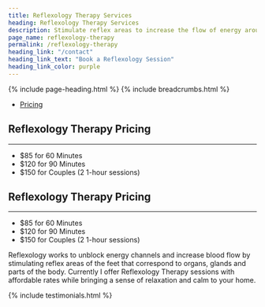 ```yaml
---
title: Reflexology Therapy Services
heading: Reflexology Therapy Services
description: Stimulate reflex areas to increase the flow of energy around your body.
page_name: reflexology-therapy
permalink: /reflexology-therapy
heading_link: "/contact"
heading_link_text: "Book a Reflexology Session"
heading_link_color: purple
---
```


{% include page-heading.html %}
{% include breadcrumbs.html %}

<!--=== Profile ===-->
<div class="container content profile">
  <div class="row">
    <!--Left Sidebar-->
    <div class="col-md-3">
      <ul class="list-group sidebar-nav-v1" id="sidebar-nav-1">
        <li class="list-group-item">
          <a class="collapse-link" data-toggle="collapse" href="#collapseOne" aria-expanded="false" aria-controls="collapseOne">Pricing</a>
        </li>
      </ul>
    </div>
    <!--End Left Sidebar-->
    <!-- Profile Content -->
    <div class="col-md-9">
      <div class="profile-body">
        <div class="profile-bio">
          <div class="row">
            <div class="col-md-12">   
              <div class="collapse in" id="collapseZero">
                <h2>Reflexology Therapy Pricing</h2>
                <hr>
                <ul>
                  <li>$85 for 60 Minutes</li>
                  <li>$120 for 90 Minutes</li>
                  <li>$150 for Couples (2 1-hour sessions)</li>
                </ul>
              </div>
              <div class="collapse" id="collapseOne">
                <h2>Reflexology Therapy Pricing</h2>
                <hr>
                <ul>
                  <li>$85 for 60 Minutes</li>
                  <li>$120 for 90 Minutes</li>
                  <li>$150 for Couples (2 1-hour sessions)</li>
                </ul>
              </div>
            </div>
          </div>
        </div><!--/end row-->
      </div>
    </div>
    <!-- End Profile Content -->
  </div><!--/end row-->
  <div class="row clear">
    <p>Reflexology works to unblock energy channels and increase blood flow by stimulating reflex areas of the feet that correspond to organs, glands and parts of the body. Currently I offer Reflexology Therapy sessions with affordable rates while bringing a sense of relaxation and calm to your home.</p>
  </div>
  {% include testimonials.html %}
</div>
<!--=== End Profile ===-->
